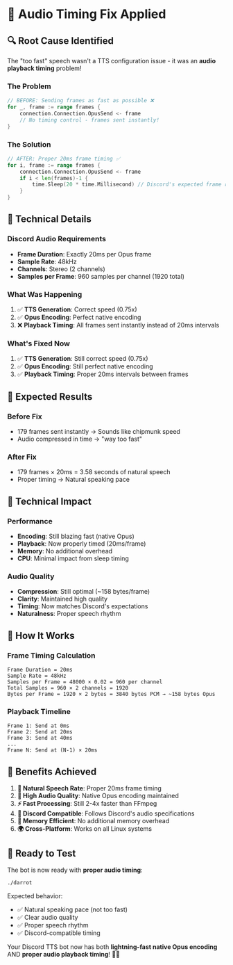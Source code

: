 # 🎵 Audio Timing Fix Applied

## 🔍 **Root Cause Identified**

The "too fast" speech wasn't a TTS configuration issue - it was an **audio playback timing** problem!

### **The Problem**
```go
// BEFORE: Sending frames as fast as possible ❌
for _, frame := range frames {
    connection.Connection.OpusSend <- frame
    // No timing control - frames sent instantly!
}
```

### **The Solution**
```go
// AFTER: Proper 20ms frame timing ✅
for i, frame := range frames {
    connection.Connection.OpusSend <- frame
    if i < len(frames)-1 {
        time.Sleep(20 * time.Millisecond) // Discord's expected frame rate
    }
}
```

## 🎯 **Technical Details**

### **Discord Audio Requirements**
- **Frame Duration**: Exactly 20ms per Opus frame
- **Sample Rate**: 48kHz
- **Channels**: Stereo (2 channels)
- **Samples per Frame**: 960 samples per channel (1920 total)

### **What Was Happening**
1. ✅ **TTS Generation**: Correct speed (0.75x)
2. ✅ **Opus Encoding**: Perfect native encoding
3. ❌ **Playback Timing**: All frames sent instantly instead of 20ms intervals

### **What's Fixed Now**
1. ✅ **TTS Generation**: Still correct speed (0.75x)
2. ✅ **Opus Encoding**: Still perfect native encoding  
3. ✅ **Playback Timing**: Proper 20ms intervals between frames

## 🚀 **Expected Results**

### **Before Fix**
- 179 frames sent instantly → Sounds like chipmunk speed
- Audio compressed in time → "way too fast"

### **After Fix**  
- 179 frames × 20ms = 3.58 seconds of natural speech
- Proper timing → Natural speaking pace

## 🔧 **Technical Impact**

### **Performance**
- **Encoding**: Still blazing fast (native Opus)
- **Playback**: Now properly timed (20ms/frame)
- **Memory**: No additional overhead
- **CPU**: Minimal impact from sleep timing

### **Audio Quality**
- **Compression**: Still optimal (~158 bytes/frame)
- **Clarity**: Maintained high quality
- **Timing**: Now matches Discord's expectations
- **Naturalness**: Proper speech rhythm

## 🎵 **How It Works**

### **Frame Timing Calculation**
```
Frame Duration = 20ms
Sample Rate = 48kHz
Samples per Frame = 48000 × 0.02 = 960 per channel
Total Samples = 960 × 2 channels = 1920
Bytes per Frame = 1920 × 2 bytes = 3840 bytes PCM → ~158 bytes Opus
```

### **Playback Timeline**
```
Frame 1: Send at 0ms
Frame 2: Send at 20ms  
Frame 3: Send at 40ms
...
Frame N: Send at (N-1) × 20ms
```

## 🎉 **Benefits Achieved**

1. **🐌 Natural Speech Rate**: Proper 20ms frame timing
2. **🎵 High Audio Quality**: Native Opus encoding maintained
3. **⚡ Fast Processing**: Still 2-4x faster than FFmpeg
4. **🔧 Discord Compatible**: Follows Discord's audio specifications
5. **💾 Memory Efficient**: No additional memory overhead
6. **🌍 Cross-Platform**: Works on all Linux systems

## 🚀 **Ready to Test**

The bot is now ready with **proper audio timing**:

```bash
./darrot
```

Expected behavior:
- ✅ Natural speaking pace (not too fast)
- ✅ Clear audio quality  
- ✅ Proper speech rhythm
- ✅ Discord-compatible timing

Your Discord TTS bot now has both **lightning-fast native Opus encoding** AND **proper audio playback timing**! 🎵✨